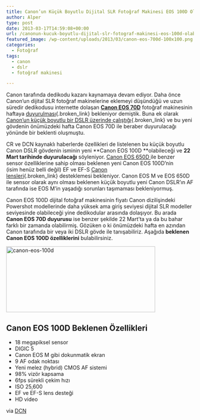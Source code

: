 ```yaml
---
title: Canon’un Küçük Boyutlu Dijital SLR Fotoğraf Makinesi EOS 100D Olabilir
author: Alper
type: post
date: 2013-03-17T14:59:08+00:00
url: /canonun-kucuk-boyutlu-dijital-slr-fotograf-makinesi-eos-100d-olabilir/
featured_image: /wp-content/uploads/2013/03/canon-eos-700d-100x100.png
categories:
  - Fotoğraf
tags:
  - canon
  - dslr
  - fotoğraf makinesi

---
```

Canon tarafında dedikodu kazanı kaynamaya devam ediyor. Daha önce Canon&#8217;un dijital SLR fotoğraf makinelerine eklemeyi düşündüğü ve uzun süredir dedikodusu internette dolaşan [**Canon EOS 70D**][1] fotoğraf makinesinin haftaya [duyurulması][2]{.broken_link} bekleniyor demiştik. Buna ek olarak [Canon’un küçük boyutlu bir DSLR üzerinde çalıştığı][3]{.broken_link} ve bu yeni gövdenin önümüzdeki hafta Canon EOS 70D ile beraber duyurulacağı yönünde bir beklenti oluşmuştu.

CR ve DCN kaynaklı haberlerde özellikleri de listelenen bu küçük boyutlu Canon DSLR gövdenin isminin yeni **Canon EOS 100D **olabileceği ve **22 Mart tarihinde duyurulacağı** söyleniyor. [Canon EOS 650D ][4]ile benzer sensor özelliklerine sahip olması beklenen yeni Canon EOS 100D’nin (isim henüz belli değil) EF ve EF-S [Canon lensleri][5]{.broken_link} desteklemesi bekleniyor. Canon EOS M ve EOS 650D ile sensor olarak aynı olması beklenen küçük boyutlu yeni Canon DSLR’ın AF tarafında ise EOS M’in yaşadığı sorunları taşımaması bekleniyormuş.

Canon EOS 100D dijital fotoğraf makinesinin fiyatı Canon dizilişindeki Powershot modellerinde daha yüksek ama giriş seviyesi dijital SLR modeller seviyesinde olabileceği yine dedikodular arasında dolaşıyor. Bu arada **Canon EOS 70D duyurusu** ise benzer şekilde 22 Mart&#8217;ta ya da bu bahar farklı bir zamanda olabilirmiş. Gözüken o ki önümüzdeki hafta en azından Canon tarafında bir veya iki DSLR gövde ile tanışabiliriz. Aşağıda **beklenen Canon EOS 100D özelliklerini** bulabilirsiniz.

<img class="aligncenter size-full wp-image-13283" alt="canon-eos-100d" src="https://www.murekkep.org/wp-content/uploads/2013/03/canon-eos-700d.png" width="400" height="177" srcset="https://www.murekkep.org/wp-content/uploads/2013/03/canon-eos-700d.png 400w, https://www.murekkep.org/wp-content/uploads/2013/03/canon-eos-700d-50x22.png 50w, https://www.murekkep.org/wp-content/uploads/2013/03/canon-eos-700d-125x55.png 125w, https://www.murekkep.org/wp-content/uploads/2013/03/canon-eos-700d-300x132.png 300w" sizes="(max-width: 400px) 100vw, 400px" /> 

## Canon EOS 100D Beklenen Özellikleri

  * 18 megapiksel sensor
  * DIGIC 5
  * Canon EOS M gibi dokunmatik ekran
  * 9 AF odak noktası
  * Yeni melez (hybrid) CMOS AF sistemi
  * 98% vizör kapsama
  * 6fps sürekli çekim hızı
  * ISO 25,600
  * EF ve EF-S lens desteği
  * HD video

via <a title="canon eos 100d small dslr" href="https://www.dailycameranews.com/2013/03/canon-new-small-camera-eos-100d-dslr/" rel="external dofollow">DCN</a>

 [1]: https://www.murekkep.org/kamera/canon/eos-70d "canon eos 70d"
 [2]: https://www.murekkep.org/canon-eos-70d-cikis-tarihi-mart-sonu-olabilir-12298 "canon eos 70d çıkış tarihi"
 [3]: https://www.murekkep.org/canon-kucuk-boyutlu-dslr-cikarabilir-canon-eos-700d-13282 "canon küçük boyutlu dslr "
 [4]: https://www.murekkep.org/kamera/canon/eos-650d "canon eos 650d"
 [5]: https://www.murekkep.org/canonun-en-iyi-5-lensi-en-populer-canon-objektifler-11427 "canon lensler"